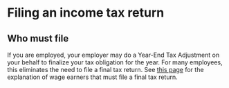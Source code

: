 # Filing an income tax return

## Who must file

If you are employed, your employer may do a Year-End Tax Adjustment on your behalf to finalize your tax obligation for the year. For many employees, this eliminates the need to file a final tax return. See [this page](https://www.nta.go.jp/english/taxes/individual/12018.htm) for the explanation of wage earners that must file a final tax return.
